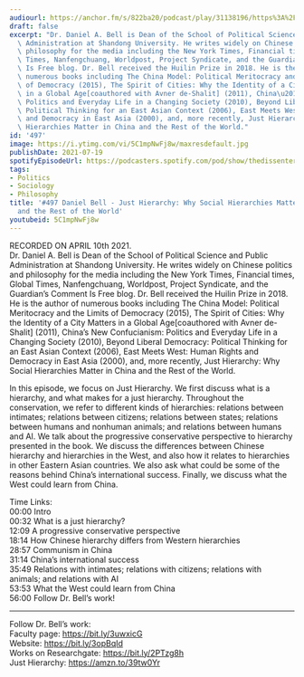 ```yaml
---
audiourl: https://anchor.fm/s/822ba20/podcast/play/31138196/https%3A%2F%2Fd3ctxlq1ktw2nl.cloudfront.net%2Fstaging%2F2021-3-10%2Fb2bf04d0-df32-c717-87b8-9e7e5ad1694b.m4a
draft: false
excerpt: "Dr. Daniel A. Bell is Dean of the School of Political Science and Public\
  \ Administration at Shandong University. He writes widely on Chinese politics and\
  \ philosophy for the media including the New York Times, Financial times, Global\
  \ Times, Nanfengchuang, Worldpost, Project Syndicate, and the Guardian\u2019s Comment\
  \ Is Free blog. Dr. Bell received the Huilin Prize in 2018. He is the author of\
  \ numerous books including The China Model: Political Meritocracy and the Limits\
  \ of Democracy (2015), The Spirit of Cities: Why the Identity of a City Matters\
  \ in a Global Age[coauthored with Avner de-Shalit] (2011), China\u2019s New Confucianism:\
  \ Politics and Everyday Life in a Changing Society (2010), Beyond Liberal Democracy:\
  \ Political Thinking for an East Asian Context (2006), East Meets West: Human Rights\
  \ and Democracy in East Asia (2000), and, more recently, Just Hierarchy: Why Social\
  \ Hierarchies Matter in China and the Rest of the World."
id: '497'
image: https://i.ytimg.com/vi/5C1mpNwFj8w/maxresdefault.jpg
publishDate: 2021-07-19
spotifyEpisodeUrl: https://podcasters.spotify.com/pod/show/thedissenter/episodes/497-Daniel-Bell---Just-Hierarchy-Why-Social-Hierarchies-Matter-in-China-and-the-Rest-of-the-World-eukouk
tags:
- Politics
- Sociology
- Philosophy
title: '#497 Daniel Bell - Just Hierarchy: Why Social Hierarchies Matter in China
  and the Rest of the World'
youtubeid: 5C1mpNwFj8w
---
```

<div class="timelinks">

RECORDED ON APRIL 10th 2021.  
Dr. Daniel A. Bell is Dean of the School of Political Science and Public Administration at Shandong University. He writes widely on Chinese politics and philosophy for the media including the New York Times, Financial times, Global Times, Nanfengchuang, Worldpost, Project Syndicate, and the Guardian’s Comment Is Free blog. Dr. Bell received the Huilin Prize in 2018. He is the author of numerous books including The China Model: Political Meritocracy and the Limits of Democracy (2015), The Spirit of Cities: Why the Identity of a City Matters in a Global Age[coauthored with Avner de-Shalit] (2011), China’s New Confucianism: Politics and Everyday Life in a Changing Society (2010), Beyond Liberal Democracy: Political Thinking for an East Asian Context (2006), East Meets West: Human Rights and Democracy in East Asia (2000), and, more recently, Just Hierarchy: Why Social Hierarchies Matter in China and the Rest of the World.

In this episode, we focus on Just Hierarchy. We first discuss what is a hierarchy, and what makes for a just hierarchy. Throughout the conservation, we refer to different kinds of hierarchies: relations between intimates; relations between citizens; relations between states; relations between humans and nonhuman animals; and relations between humans and AI. We talk about the progressive conservative perspective to hierarchy presented in the book. We discuss the differences between Chinese hierarchy and hierarchies in the West, and also how it relates to hierarchies in other Eastern Asian countries. We also ask what could be some of the reasons behind China’s international success. Finally, we discuss what the West could learn from China.

Time Links:  
<time>00:00</time> Intro  
<time>00:32</time> What is a just hierarchy?  
<time>12:09</time> A progressive conservative perspective  
<time>18:14</time> How Chinese hierarchy differs from Western hierarchies  
<time>28:57</time> Communism in China  
<time>31:14</time> China’s international success  
<time>35:49</time> Relations with intimates; relations with citizens; relations with animals; and relations with AI  
<time>53:53</time> What the West could learn from China  
<time>56:00</time> Follow Dr. Bell’s work!

---

Follow Dr. Bell’s work:  
Faculty page: https://bit.ly/3uwxicG  
Website: https://bit.ly/3opBqId  
Works on Researchgate: https://bit.ly/2PTzg8h  
Just Hierarchy: https://amzn.to/39tw0Yr
</div>

